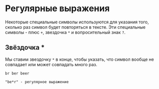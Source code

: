 # Регулярные выражения

Некоторые специальные символы используются для указания того, сколько раз символ будет повторяться в тексте. Эти
специальные символы - плюс `+`, звездочка `*` и вопросительный знак `?`.

## Звёздочка *

Мы ставим звездочку `*` в конце, чтобы указать, что символ вообще не совпадает или может совпадать много раз.

```
br ber beer

"be*r" - регулярное выражение
```

